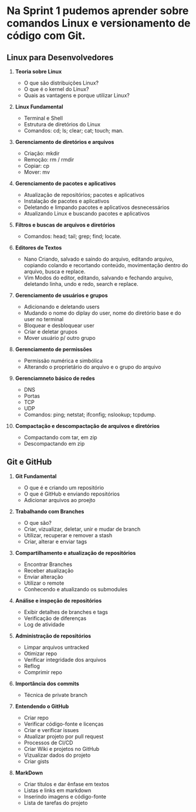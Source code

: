 # Na Sprint 1 pudemos aprender sobre comandos Linux e versionamento de código com Git.

## Linux para Desenvolvedores

1. **Teoria sobre Linux**
   - O que são distribuições Linux?
   - O que é o kernel do Linux?
   - Quais as vantagens e porque utilizar Linux?

2. **Linux Fundamental**
   - Terminal e Shell
   - Estrutura de diretórios do Linux
   - Comandos: cd; ls; clear; cat; touch; man.

3. **Gerenciamento de diretórios e arquivos**
   - Criação: mkdir
   - Remoção: rm / rmdir
   - Copiar: cp
   - Mover: mv
     
5. **Gerenciamento de pacotes e aplicativos**
   - Atualização de repositórios; pacotes e aplicativos
   - Instalação de pacotes e aplicativos
   - Deletando e limpando pacotes e aplicativos desnecessários
   - Atualizando Linux e buscando pacotes e aplicativos
     
6. **Filtros e buscas de arquivos e diretórios**
   - Comandos: head; tail; grep; find; locate.

7. **Editores de Textos**
   - Nano
     Criando, salvado e saindo do arquivo, editando arquivo, copiando colando e recortando conteúdo, movimentação dentro do arquivo, busca e replace.
   - Vim
     Modos do editor, editando, salvando e fechando arquivo, deletando linha, undo e redo, search e replace.

8. **Gerenciamento de usuários e grupos**
   - Adicionando e deletando users
   - Mudando o nome do diplay do user, nome do diretório base e do user no terminal
   - Bloquear e desbloquear user
   - Criar e deletar grupos
   - Mover usuário p/ outro grupo
   
9. **Gerenciamento de permissões**
   - Permissão numérica e simbólica
   - Alterando o proprietário do arquivo e o grupo do arquivo
  
10. **Gerenciamneto básico de redes**
    - DNS
    - Portas
    - TCP
    - UDP
    - Comandos: ping; netstat; ifconfig; nslookup; tcpdump.
      
11. **Compactação e descompactação de arquivos e diretórios**
    - Compactando com tar, em zip
    - Descompactando em zip

## Git e GitHub

1. **Git Fundamental**
   - O que é e criando um repositório
   - O que é GitHub e enviando repositórios
   - Adicionar arquivos ao proejto
  
2. **Trabalhando com Branches**
   - O que são?
   - Criar, vizualizar, deletar, unir e mudar de branch
   - Utilizar, recuperar e remover a stash
   - Criar, alterar e enviar tags
  
3. **Compartilhamento e atualização de repositórios**
   - Encontrar Branches
   - Receber atualização
   - Enviar alteração
   - Utilizar o remote
   - Conhecendo e atualizando os submodules

4. **Análise e inspeção de repositórios**
   - Exibir detalhes de branches e tags
   - Verificação de diferenças
   - Log de atividade

5. **Administração de repositórios**
   - Limpar arquivos untracked
   - Otimizar repo
   - Verificar integridade dos arquivos
   - Reflog
   - Comprimir repo

6. **Importância dos commits**
   - Técnica de private branch

7. **Entendendo o GitHub**
   - Criar repo
   - Verificar código-fonte e licenças
   - Criar e verificar issues
   - Atualizar projeto por pull request
   - Processos de CI/CD
   - Criar Wiki e projetos no GitHub
   - Vizualizar dados do projeto
   - Criar gists

8. **MarkDown**
   - Criar títulos e dar ênfase em textos
   - Listas e links em markdown
   - Inserindo imagens e código-fonte
   - Lista de tarefas do projeto

